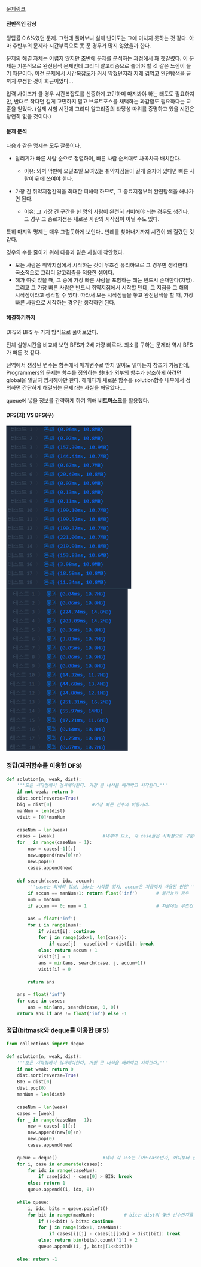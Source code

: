 [문제링크](https://programmers.co.kr/learn/courses/30/lessons/60062)

#### 전반적인 감상

정답률 0.6%였던 문제. 그런데 풀어보니 실제 난이도는 그에 미치지 못하는 것 같다. 아마 후반부의 문제라 시간부족으로 못 푼 경우가 많지 않았을까 한다.

문제의 해결 자체는 어렵지 않지만 초반에 문제를 분석하는 과정에서 꽤 헷갈렸다. 이 문제는 기본적으로 완전탐색 문제인데 그리디 알고리즘으로 풀어야 할 것 같은 느낌이 들기 때문이다. 이전 문제에서 시간복잡도가 커서 막혔던지라 지레 겁먹고 완전탐색을 끝까지 부정한 것이 화근이었다...

입력 사이즈가 클 경우 시간복잡도를 신중하게 고민하며 따져봐야 하는 태도도 필요하지만, 반대로 작다면 길게 고민하지 말고 브루트포스를 채택하는 과감함도 필요하다는 교훈을 얻었다. (실제 시험 시간에 그리디 알고리즘의 타당성 따위를 증명하고 있을 시간은 당연히 없을 것이다.)



#### 문제 분석

다음과 같은 명제는 모두 잘못이다.

- 달리기가 빠른 사람 순으로 정렬하여, 빠른 사람 순서대로 차곡차곡 배치한다. 

  - 이유: 외벽 막판에 오밀조밀 모여있는 취약지점들이 길게 줄지어 있다면 빠른 사람이 뒤에 쓰여야 한다.

- 가장 긴 취약지점간격을 최대한 피해야 하므로, 그 종료지점부터 완전탐색을 해나가면 된다. 

  - 이유: 그 가장 긴 구간을 한 명의 사람이 완전히 커버해야 되는 경우도 생긴다. 그 경우 그 종료지점은 새로운 사람의 시작점이 아닐 수도 있다.

  

특히 마지막 명제는 매우 그럴듯하게 보인다.. 반례를 찾아내기까지 시간이 꽤 걸렸던 것 같다. 

경우의 수를 줄이기 위해 다음과 같은 사실에 착안했다.

- 모든 사람은 취약지점에서 시작하는 것이 무조건 유리하므로 그 경우만 생각한다. 국소적으로 그리디 알고리즘을 적용한 셈이다.
- 해가 여럿 있을 때, 그 중에 가장 빠른 사람을 포함하는 해는 반드시 존재한다(자명). 그리고 그 가장 빠른 사람은 반드시 취약지점에서 시작할 텐데, 그 지점을 그 해의 시작점이라고 생각할 수 있다. 따라서 모든 시작점들을 놓고 완전탐색을 할 때, 가장 빠른 사람으로 시작하는 경우만 생각하면 된다.



#### 해결하기까지

DFS와 BFS 두 가지 방식으로 풀어보았다. 

전체 실행시간을 비교해 보면 BFS가 2배 가량 빠르다. 최소를 구하는 문제라 역시 BFS가 빠른 것 같다.

전역에서 생성된 변수는 함수에서 매개변수로 받지 않아도 얼마든지 참조가 가능한데, Programmers의 문제는 함수를 정의하는 형태라 외부의 함수가 참조하게 하려면 global을 일일히 명시해야만 한다. 헤매다가 새로운 함수를 solution함수 내부에서 정의하면 간단하게 해결되는 문제라는 사실을 깨달았다.... 

queue에 넣을 정보를 간략하게 하기 위해 **비트마스크**를 활용했다. 



#### DFS(좌) VS BFS(우)

<img src="image/외벽점검_DFS.png" alt="DFS" style="zoom:80%; float: left;" /> <img src="image/외벽점검_BFS.png" style="zoom:80%; positin: left" />



### 정답(재귀함수를 이용한 DFS)

```python
def solution(n, weak, dist):
    '''모든 시작점에서 검사해야한다. 가장 큰 녀석을 때려박고 시작한다.'''
    if not weak: return 0
    dist.sort(reverse=True)
    big = dist[0]				#가장 빠른 선수의 이동거리.
    manNum = len(dist)
    visit = [0]*manNum
    
    caseNum = len(weak)
    cases = [weak]					#내부의 요소, 각 case들은 시작점으로 구분되어 있다.
    for _ in range(caseNum - 1):
        new = cases[-1][:]
        new.append(new[0]+n)
        new.pop(0)
        cases.append(new)
    
    def search(case, idx, accum):       
        '''case는 외벽의 정보, idx는 시작할 위치, accum은 지금까지 사용된 인원'''
        if accum == manNum+1: return float('inf')       # 불가능한 경우
        num = manNum
        if accum == 0: num = 1                          # 처음에는 무조건 제일 빠른 선수만 배치한다.
            
        ans = float('inf')
        for i in range(num):
            if visit[i]: continue
            for j in range(idx+1, len(case)):
                if case[j] - case[idx] > dist[i]: break
            else: return accum + 1
            visit[i] = 1
            ans = min(ans, search(case, j, accum+1))
            visit[i] = 0
            
        return ans
    
    ans = float('inf')
    for case in cases:
        ans = min(ans, search(case, 0, 0))      
    return ans if ans != float('inf') else -1
```



### 정답(bitmask와 deque를 이용한 BFS)

```python
from collections import deque

def solution(n, weak, dist):
    '''모든 시작점에서 검사해야한다. 가장 큰 녀석을 때려박고 시작한다.'''
    if not weak: return 0
    dist.sort(reverse=True)
    BIG = dist[0]
    dist.pop(0)
    manNum = len(dist)
    
    caseNum = len(weak)
    cases = [weak]
    for _ in range(caseNum - 1):
        new = cases[-1][:]
        new.append(new[0]+n)
        new.pop(0)
        cases.append(new)
        
    queue = deque()           		#덱의 각 요소는 (어느case인가, 어디부터 진행할 것인가, 쓴 선수의 bit)
    for i, case in enumerate(cases):
        for idx in range(caseNum):
            if case[idx] - case[0] > BIG: break
        else: return 1
        queue.append((i, idx, 0))
        
    while queue:
        i, idx, bits = queue.popleft()
        for bit in range(manNum):			# bit는 dist의 몇번 선수인지를 나타냄
            if (1<<bit) & bits: continue
            for j in range(idx+1, caseNum):
                if cases[i][j] - cases[i][idx] > dist[bit]: break
            else: return bin(bits).count('1') + 2
            queue.append((i, j, bits|(1<<bit)))
                
    else: return -1
 
```

